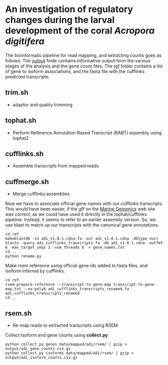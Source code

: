 # An investigation of regulatory changes during the larval development of the coral *Acropora digitifera*


The bioinformatic pipeline for read mapping, and extracting counts goes as follows. The [output](https://github.com/mikheyev/coral-development/tree/master/output) folde contains informative output form the various stages of the analysis and the gene count files. The [ref](https://github.com/mikheyev/coral-development/tree/master/ref) folder contains a list of gene to isoform associations, and the fasta file with the cufflinks predicted transcripts.

## trim.sh
   - adaptor and quality trimming
   
## tophat.sh 
   - Perform Reference Annotation Based Transcript (RABT) assembly using tophat2

## cufflinks.sh
   - Assemble transcripts from mapped reads 

## cuffmerge.sh
   - Merge cufflinks assemblies

Now we have to associate official gene names with our cufflinks transcripts. This would have been easier, if the gff on the [Marine Genomics](http://marinegenomics.oist.jp/genomes/downloads?project_id=3) web site was correct, as we could have used it directly in the tophat/cufflinks pipeline. Instead, it seems to refer to an earlier assembly version. So, we use blast to match up our transcripts with the canonical gene annotations.

	cd ref
	makeblastdb -in adi_v1.0.1.cdna.fa -out adi_v1.0.1.cdna -dbtype nucl
	blastn -query adi_cufflinks_transcripts.fa -db adi_v1.0.1.cdna -outfmt 6 -max_target_seqs 1 -num_threads 6  > gene_names.txt
	cd ..
	python rename.py 

Make rsem reference using official gene ids added to fasta files, and isoform inferred by cufflinks.

	cd ref
	rsem-prepare-reference --transcript-to-gene-map transcript-to-gene-map.txt --no-polyA adi_cufflinks_transcripts_renamed.fa adi_cufflinks_transcripts_renamed
	cd ..

## rsem.sh
   - Re-map reads to extracted transcripts using RSEM

Collect isoform and gene counts using **collect.py**

	python collect.py genes data/mapped/adi/rsem/ | gzip > output/adi_gene_counts.csv.gz
	python collect.py isoforms data/mapped/adi/rsem/ | gzip > output/adi_isoform_counts.csv.gz

